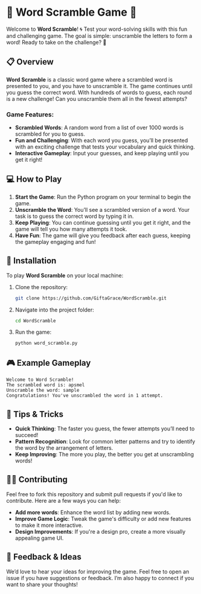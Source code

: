 # 🧩 Word Scramble Game 🎉

Welcome to **Word Scramble**! 🌀 Test your word-solving skills with this fun and challenging game. The goal is simple: unscramble the letters to form a word! Ready to take on the challenge? 🚀

## 📋 Overview

**Word Scramble** is a classic word game where a scrambled word is presented to you, and you have to unscramble it. The game continues until you guess the correct word. With hundreds of words to guess, each round is a new challenge! Can you unscramble them all in the fewest attempts?

### Game Features:
- **Scrambled Words**: A random word from a list of over 1000 words is scrambled for you to guess.
- **Fun and Challenging**: With each word you guess, you’ll be presented with an exciting challenge that tests your vocabulary and quick thinking.
- **Interactive Gameplay**: Input your guesses, and keep playing until you get it right!

## 💻 How to Play

1. **Start the Game**: Run the Python program on your terminal to begin the game.
2. **Unscramble the Word**: You’ll see a scrambled version of a word. Your task is to guess the correct word by typing it in.
3. **Keep Playing**: You can continue guessing until you get it right, and the game will tell you how many attempts it took.
4. **Have Fun**: The game will give you feedback after each guess, keeping the gameplay engaging and fun!

## 🔧 Installation

To play **Word Scramble** on your local machine:

1. Clone the repository:
    ```bash
    git clone https://github.com/GiftaGrace/WordScramble.git
    ```

2. Navigate into the project folder:
    ```bash
    cd WordScramble
    ```

3. Run the game:
    ```bash
    python word_scramble.py
    ```

## 🎮 Example Gameplay

```
Welcome to Word Scramble!
The scrambled word is: apsmel
Unscramble the word: sample
Congratulations! You've unscrambled the word in 1 attempt.
```

## 🧠 Tips & Tricks

- **Quick Thinking**: The faster you guess, the fewer attempts you’ll need to succeed!
- **Pattern Recognition**: Look for common letter patterns and try to identify the word by the arrangement of letters.
- **Keep Improving**: The more you play, the better you get at unscrambling words!

## 🧑‍💻 Contributing

Feel free to fork this repository and submit pull requests if you'd like to contribute. Here are a few ways you can help:
- **Add more words**: Enhance the word list by adding new words.
- **Improve Game Logic**: Tweak the game's difficulty or add new features to make it more interactive.
- **Design Improvements**: If you're a design pro, create a more visually appealing game UI.

## 🌟 Feedback & Ideas

We’d love to hear your ideas for improving the game. Feel free to open an issue if you have suggestions or feedback. I’m also happy to connect if you want to share your thoughts!
